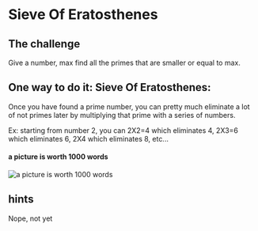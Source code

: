 # Sieve Of Eratosthenes #

## The challenge  ##
Give a number, max
find all the primes that are smaller or equal to max.

## One way to do it: Sieve Of Eratosthenes: ##
Once you have found a prime number, you can pretty much eliminate
a lot of not primes later by multiplying that prime with a series of numbers.

Ex: starting from number 2, you can 2X2=4 which eliminates 4, 2X3=6 which eliminates 6,
2X4 which eliminates 8, etc...

#### a picture is worth 1000 words ####
![a picture is worth 1000 words](https://en.wikipedia.org/wiki/Sieve_of_Eratosthenes#/media/File:Sieve_of_Eratosthenes_animation.gif)

## hints ##
Nope, not yet
